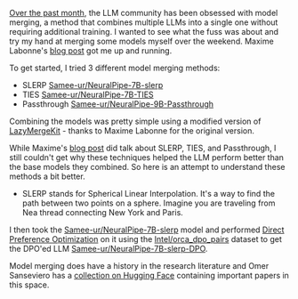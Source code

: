 [Over the past month](https://twitter.com/maximelabonne/status/1747350120067154227), the LLM community has been obsessed with model merging, a method that combines multiple LLMs into a single one without requiring additional training. I wanted to see what the fuss was about and try my hand at merging some models myself over the weekend. Maxime Labonne's [blog post](https://towardsdatascience.com/merge-large-language-models-with-mergekit-2118fb392b54) got me up and running. 

To get started, I tried 3 different model merging methods: 
- SLERP [Samee-ur/NeuralPipe-7B-slerp](https://huggingface.co/Samee-ur/NeuralPipe-7B-slerp) 
- TIES  [Samee-ur/NeuralPipe-7B-TIES](https://huggingface.co/Samee-ur/NeuralPipe-7B-TIES)  
- Passthrough [Samee-ur/NeuralPipe-9B-Passthrough](https://huggingface.co/Samee-ur/NeuralPipe-9B-Passthrough)

Combining the models was pretty simple using a modified version of [LazyMergeKit](https://colab.research.google.com/drive/147MCAihwKE1-GBfEvTgQ-kWxVQyiJ1pa?usp=sharing) - thanks to Maxime Labonne for the original version. 

While Maxime's [blog post](https://towardsdatascience.com/merge-large-language-models-with-mergekit-2118fb392b54) did talk about SLERP, TIES, and Passthrough, I still couldn't get why these techniques helped the LLM perform better than the base models they combined. So here is an attempt to understand these methods a bit better.  

- SLERP stands for Spherical Linear Interpolation. It's a way to find the path between two points on a sphere. Imagine you are traveling from Nea thread connecting New York and Paris. 


I then took the [Samee-ur/NeuralPipe-7B-slerp](https://huggingface.co/Samee-ur/NeuralPipe-7B-slerp) model and performed [Direct Preference Optimization](https://huggingface.co/docs/trl/main/en/dpo_trainer) on it using the [Intel/orca_dpo_pairs](https://huggingface.co/datasets/Intel/orca_dpo_pairs) dataset to get the DPO'ed LLM [Samee-ur/NeuralPipe-7B-slerp-DPO](https://huggingface.co/Samee-ur/NeuralPipe-7B-slerp-DPO). 

Model merging does have a history in the research literature and Omer Sanseviero has a [collection on Hugging Face](https://huggingface.co/collections/osanseviero/model-merging-65097893623330a3a51ead66) containing important papers in this space. 




